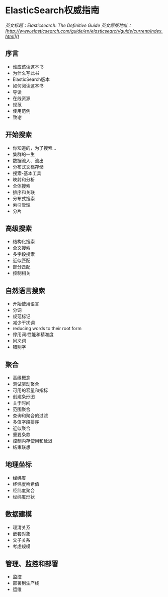 ElasticSearch权威指南
===================================


*英文标题：Elasticsearch: The Definitive Guide*
*英文原版地址：[http://www.elasticsearch.com/guide/en/elasticsearch/guide/current/index.html]()*

序言
---------
* 谁应该读这本书
* 为什么写此书
* ElasticSearch版本
* 如何阅读这本书
* 导读
* 在线资源
* 规范
* 使用范例
* 致谢

开始搜索
-----
* 你知道的，为了搜索...
* 集群的一生
* 数据流入、流出
* 分布式文档存储
* 搜索-基本工具
* 映射和分析
* 全体搜索
* 排序和关联
* 分布式搜索
* 索引管理
* 分片

高级搜索
--------
* 结构化搜索
* 全文搜索
* 多字段搜索
* 近似匹配
* 部分匹配
* 控制相关

自然语言搜索
------------
* 开始使用语言
* 分词
* 规范标记
* 减少干扰词
* reducing words to their root form
* 停用词:性能和精准度
* 同义词
* 错别字

聚合
-------
* 高级概念
* 测试驱动聚合
* 可用的容量和指标
* 创建条形图
* 关于时间
* 范围聚合
* 查询和聚合的过滤
* 多值字段排序
* 近似聚合
* 重要条款
* 控制内存使用和延迟
* 结束联想

地理坐标
---------
* 经纬度
* 经纬度哈希值
* 经纬度聚合
* 经纬度形状

数据建模
----------
* 理清关系
* 嵌套对象
* 父子关系
* 考虑规模

管理、监控和部署
----------------
* 监控
* 部署到生产线
* 运维

